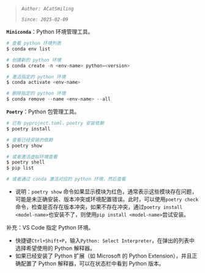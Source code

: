> *`Author: ACatSmiling`*
>
> *`Since: 2025-02-09`*

**`Miniconda`**：Python 环境管理工具。

```powershell
# 查看 python 环境列表
$ conda env list

# 创建新的 python 环境
$ conda create -n <env-name> python=<version>

# 激活指定的 python 环境
$ conda activate <env-name>

# 删除指定的 python 环境
$ conda remove --name <env-name> --all
```

**`Poetry`**：Python 包管理工具。

```powershell
# 已有 pyproject.toml，poetry 安装依赖
$ poetry install

# 查看已经安装的依赖
$ poetry show

# 或者激活虚拟环境查看
$ poetry shell
$ pip list

# 或者通过 conda 激活对应的 python 环境，然后查看
```

- 说明：`poetry show` 命令如果显示模块为红色，通常表示这些模块存在问题，可能是未正确安装、版本冲突或环境配置错误。此时，可以使用`poetry check`命令，检查是否存在版本冲突，如果不存在冲突，通过`poetry install <model-name>`也安装不了，则使用`pip install <model-name>`尝试安装。

补充：VS Code 指定 Python 环境。

- 快捷键`Ctrl+Shift+P`，输入`Python: Select Interpreter`，在弹出的列表中选择希望使用的 Python 解释器。
- 如果已经安装了 Python 扩展（如 Microsoft 的 Python Extension），并且正确配置了 Python 解释器，可以在状态栏中看到 Python 版本。